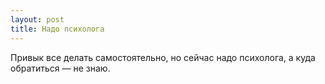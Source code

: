 ```yaml
---
layout: post 
title: Надо психолога 
--- 
```

Привык все делать самостоятельно, но сейчас надо психолога, а куда обратиться — не знаю.